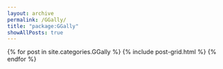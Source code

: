 ```yaml
---
layout: archive
permalink: /GGally/
title: "package:GGally"
showAllPosts: true
---
```


<div class="wrap">
   <div class="archive-wrap">
      <div class="page-content">
         <div class="tiles">
         {% for post in site.categories.GGally %}
            {% include post-grid.html %}
         {% endfor %}
         </div><!-- /.tiles -->
      </div><!-- /.page-content -->
   </div><!-- /.archive-wrap -->
</div><!-- /.wrap -->
